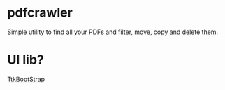 # pdfcrawler
Simple utility to find all your PDFs and filter, move, copy and delete them.

# UI lib?
[TtkBootStrap](https://pypi.org/project/ttkbootstrap/)
